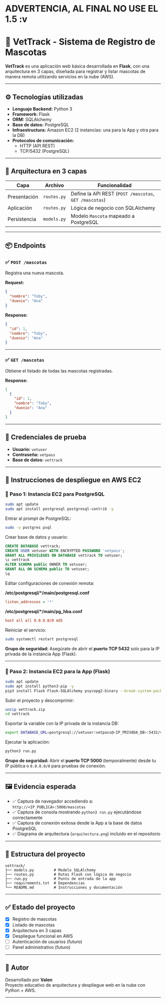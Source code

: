 # ADVERTENCIA, AL FINAL NO USE EL 1.5 :v
# 🐾 VetTrack - Sistema de Registro de Mascotas

**VetTrack** es una aplicación web básica desarrollada en **Flask**, con una arquitectura en 3 capas, diseñada para registrar y listar mascotas de manera remota utilizando servicios en la nube (AWS).

---

## ⚙️ Tecnologías utilizadas

- **Lenguaje Backend:** Python 3  
- **Framework:** Flask  
- **ORM:** SQLAlchemy  
- **Base de datos:** PostgreSQL  
- **Infraestructura:** Amazon EC2 (2 instancias: una para la App y otra para la DB)  
- **Protocolos de comunicación:**  
  - HTTP (API REST)  
  - TCP/5432 (PostgreSQL)

---

## 🧱 Arquitectura en 3 capas

| Capa           | Archivo     | Funcionalidad                                    |
|----------------|-------------|--------------------------------------------------|
| Presentación   | `routes.py` | Define la API REST (`POST /mascotas`, `GET /mascotas`) |
| Aplicación     | `routes.py` | Lógica de negocio con SQLAlchemy                 |
| Persistencia   | `models.py` | Modelo `Mascota` mapeado a PostgreSQL            |

---

## 📦 Endpoints

### ✅ `POST /mascotas`

Registra una nueva mascota.

**Request:**
```json
{
  "nombre": "Toby",
  "duenio": "Ana"
}
```

**Response:**
```json
{
  "id": 1,
  "nombre": "Toby",
  "duenio": "Ana"
}
```

---

### ✅ `GET /mascotas`

Obtiene el listado de todas las mascotas registradas.

**Response:**
```json
[
  {
    "id": 1,
    "nombre": "Toby",
    "duenio": "Ana"
  }
]
```

---

## 🔐 Credenciales de prueba

- **Usuario:** `vetuser`  
- **Contraseña:** `vetpass`  
- **Base de datos:** `vettrack`

---

## 🚀 Instrucciones de despliegue en AWS EC2

### 🔸 Paso 1: Instancia EC2 para PostgreSQL

```bash
sudo apt update
sudo apt install postgresql postgresql-contrib -y
```

Entrar al prompt de PostgreSQL:

```bash
sudo -u postgres psql
```

Crear base de datos y usuario:

```sql
CREATE DATABASE vettrack;
CREATE USER vetuser WITH ENCRYPTED PASSWORD 'vetpass';
GRANT ALL PRIVILEGES ON DATABASE vettrack TO vetuser;
\c vettrack
ALTER SCHEMA public OWNER TO vetuser;
GRANT ALL ON SCHEMA public TO vetuser;
\q
```

Editar configuraciones de conexión remota:

**/etc/postgresql/*/main/postgresql.conf**
```ini
listen_addresses = '*'
```

**/etc/postgresql/*/main/pg_hba.conf**
```conf
host all all 0.0.0.0/0 md5
```

Reiniciar el servicio:

```bash
sudo systemctl restart postgresql
```

**Grupo de seguridad:** Asegúrate de abrir el **puerto TCP 5432** solo para la IP privada de la instancia App (Flask).

---

### 🔸 Paso 2: Instancia EC2 para la App (Flask)

```bash
sudo apt update
sudo apt install python3-pip -y
pip3 install Flask Flask-SQLAlchemy psycopg2-binary --break-system-packages
```

Subir el proyecto y descomprimir:

```bash
unzip vettrack.zip
cd vettrack
```

Exportar la variable con la IP privada de la instancia DB:

```bash
export DATABASE_URL=postgresql://vetuser:vetpass@<IP_PRIVADA_DB>:5432/vettrack
```

Ejecutar la aplicación:

```bash
python3 run.py
```

**Grupo de seguridad:** Abrir el **puerto TCP 5000** (temporalmente) desde tu IP pública o `0.0.0.0/0` para pruebas de conexión.

---

## 🖼️ Evidencia esperada

- ✅ Captura de navegador accediendo a: `http://<IP_PUBLICA>:5000/mascotas`  
- ✅ Captura de consola mostrando `python3 run.py` ejecutándose correctamente  
- ✅ Captura de conexión exitosa desde la App a la base de datos PostgreSQL  
- ✅ Diagrama de arquitectura (`arquitectura.png`) incluido en el repositorio

---

## 📁 Estructura del proyecto

```
vettrack/
├── models.py         # Modelo SQLAlchemy
├── routes.py         # Rutas Flask con lógica de negocio
├── run.py            # Punto de entrada de la app
├── requirements.txt  # Dependencias
└── README.md         # Instrucciones y documentación
```

---

## ✅ Estado del proyecto

- [x] Registro de mascotas  
- [x] Listado de mascotas  
- [x] Arquitectura en 3 capas  
- [x] Despliegue funcional en AWS  
- [ ] Autenticación de usuarios (futuro)  
- [ ] Panel administrativo (futuro)

---

## 🙌 Autor

Desarrollado por **Valen**  
Proyecto educativo de arquitectura y despliegue web en la nube con Python + AWS.

---
